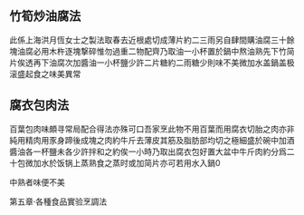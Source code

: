 ## 竹筍炒油腐法

此係上海洪月恆女士之製法取春去近根處切成薄片約二三雨另自肆間購油腐三十餘塊油腐必用木杵逐塊撃碎惟勿過重二物配齊乃取油一小杯置於鍋中熬油熟先下竹简片俟透再下油腐次加醬油一小杯鹽少許二片糖約二雨糖少則味不美微加水盖鍋盖极滚盛起食之味美異常



## 腐衣包肉法

百葉包肉味頗寻常局配合得法亦殊可口吾家烹此物不用百葉而用腐衣切胎之肉亦非純用精肉用豕身蹄後成塊之肉約牛斤去薄皮其筋及脂肪部均切之極細盛於碗中加酒醬油各一杯鹽未各少許拌和之約俟一小時乃取出腐衣包好置大盆中牛斤肉約分爲二十包微加水於饭锅上蒸熟食之蒸时或加简片亦可若用水入鍋0

中熟者味便不美



第五章·各種食品實验烹調法